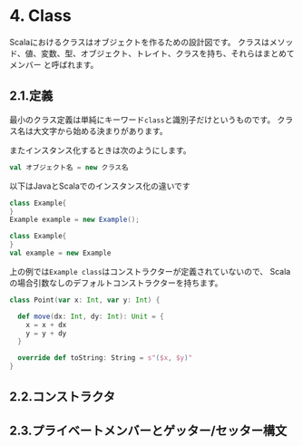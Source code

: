 # 4. Class

Scalaにおけるクラスはオブジェクトを作るための設計図です。 
クラスはメソッド、値、変数、型、オブジェクト、トレイト、クラスを持ち、それらはまとめて メンバー と呼ばれます。

## 2.1.定義

最小のクラス定義は単純にキーワード`class`と識別子だけというものです。
クラス名は大文字から始める決まりがあります。

またインスタンス化するときは次のようにします。
~~~scala
val オブジェクト名 = new クラス名
~~~

以下はJavaとScalaでのインスタンス化の違いです

~~~java
class Example{
}
Example example = new Example();
~~~
~~~scala
class Example{
}
val example = new Example
~~~

上の例では`Example class`はコンストラクターが定義されていないので、 Scalaの場合引数なしのデフォルトコンストラクターを持ちます。

~~~scala
class Point(var x: Int, var y: Int) {

  def move(dx: Int, dy: Int): Unit = {
    x = x + dx
    y = y + dy
  }

  override def toString: String = s"($x, $y)"
}
~~~

## 2.2.コンストラクタ

## 2.3.プライベートメンバーとゲッター/セッター構文